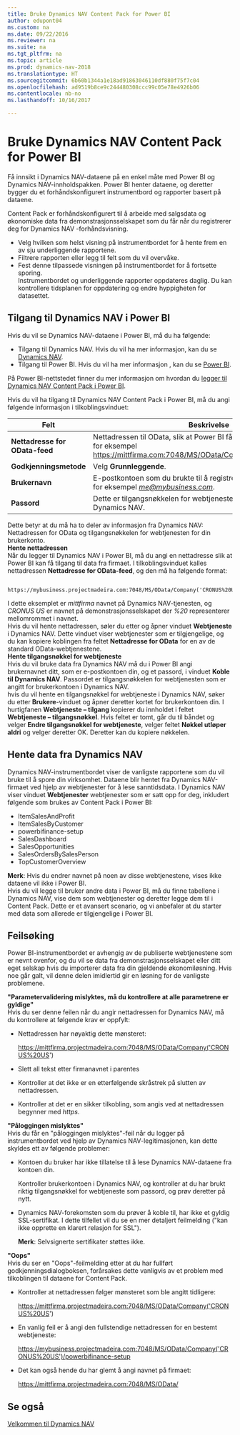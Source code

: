 ```yaml
---
title: Bruke Dynamics NAV Content Pack for Power BI
author: edupont04
ms.custom: na
ms.date: 09/22/2016
ms.reviewer: na
ms.suite: na
ms.tgt_pltfrm: na
ms.topic: article
ms.prod: dynamics-nav-2018
ms.translationtype: HT
ms.sourcegitcommit: 6b60b1344a1e18ad91863046110df880f75f7c04
ms.openlocfilehash: ad9519b8ce9c244480308ccc99c05e78e4926b06
ms.contentlocale: nb-no
ms.lasthandoff: 10/16/2017

---
```


# <a name="using-the-dynamics-nav-content-pack-for-power-bi"></a>Bruke Dynamics NAV Content Pack for Power BI
Få innsikt i Dynamics NAV-dataene på en enkel måte med Power BI og Dynamics NAV-innholdspakken. Power BI henter dataene, og deretter bygger du et forhåndskonfigurert instrumentbord og rapporter basert på dataene.  

Content Pack er forhåndskonfigurert til å arbeide med salgsdata og økonomiske data fra demonstrasjonsselskapet som du får når du registrerer deg for Dynamics NAV -forhåndsvisning.  

- Velg hvilken som helst visning på instrumentbordet for å hente frem en av sju underliggende rapportene.  
- Filtrere rapporten eller legg til felt som du vil overvåke.  
- Fest denne tilpassede visningen på instrumentbordet for å fortsette sporing.  
Instrumentbordet og underliggende rapporter oppdateres daglig. Du kan kontrollere tidsplanen for oppdatering og endre hyppigheten for datasettet.  

## <a name="accessing-dynamics-nav-in-power-bi"></a>Tilgang til Dynamics NAV i Power BI
Hvis du vil se Dynamics NAV-dataene i Power BI, må du ha følgende:  

- Tilgang til Dynamics NAV. Hvis du vil ha mer informasjon, kan du se [Dynamics NAV](http://go.microsoft.com/fwlink/?LinkID=759714).  
- Tilgang til Power BI. Hvis du vil ha mer informasjon , kan du se [Power BI](https://powerbi.microsoft.com).

På Power BI-nettstedet finner du mer informasjon om hvordan du [legger til Dynamics NAV Content Pack i Power BI](http://go.microsoft.com/fwlink/?LinkID=760850).  

Hvis du vil ha tilgang til Dynamics NAV Content Pack i Power BI, må du angi følgende informasjon i tilkoblingsvinduet:

| Felt       | Beskrivelse              |
|-------------|--------------------------|
|**Nettadresse for OData-feed**|Nettadressen til OData, slik at Power BI får tilgang til data fra firmaet, for eksempel https://mittfirma.com:7048/MS/OData/Company('CRONUS%20US').|
|**Godkjenningsmetode**|Velg **Grunnleggende**.|
|**Brukernavn**|E-postkontoen som du brukte til å registrere deg for Dynamics NAV, for eksempel *me@mybusiness.com*.|
|**Passord**|Dette er tilgangsnøkkelen for webtjenesten for brukerkontoen i Dynamics NAV.|

Dette betyr at du må ha to deler av informasjon fra Dynamics NAV: Nettadressen for OData og tilgangsnøkkelen for webtjenesten for din brukerkonto.  
**Hente nettadressen**  
Når du legger til Dynamics NAV i Power BI, må du angi en nettadresse slik at Power BI kan få tilgang til data fra firmaet. I tilkoblingsvinduet kalles nettadressen **Nettadresse for OData-feed**, og den må ha følgende format:

         https://mybusiness.projectmadeira.com:7048/MS/OData/Company('CRONUS%20US')  
I dette eksemplet er *mittfirma* navnet på Dynamics NAV-tjenesten, og *CRONUS US* er navnet på demonstrasjonsselskapet der *%20* representerer mellomrommet i navnet.   
Hvis du vil hente nettadressen, søler du etter og åpner vinduet **Webtjeneste** i Dynamics NAV. Dette vinduet viser webtjenester som er tilgjengelige, og du kan kopiere koblingen fra feltet **Nettadresse for OData** for en av de standard OData-webtjenestene.  
**Hente tilgangsnøkkel for webtjeneste**  
Hvis du vil bruke data fra Dynamics NAV må du i Power BI angi brukernavnet ditt, som er e-postkontoen din, og et passord, i vinduet **Koble til Dynamics NAV**. Passordet er tilgangsnøkkelen for webtjenesten som er angitt for brukerkontoen i Dynamics NAV.  
hvis du vil hente en tilgangsnøkkel for webtjeneste i Dynamics NAV, søker du etter **Brukere**-vinduet og åpner deretter kortet for brukerkontoen din. I hurtigfanen **Webtjeneste – tilgang** kopierer du innholdet i feltet **Webtjeneste – tilgangsnøkkel**. Hvis feltet er tomt, går du til båndet og velger **Endre tilgangsnøkkel for webtjeneste**, velger feltet **Nøkkel utløper aldri** og velger deretter OK. Deretter kan du kopiere nøkkelen.  

## <a name="getting-data-from-dynamics-nav"></a>Hente data fra Dynamics NAV
Dynamics NAV-instrumentbordet viser de vanligste rapportene som du vil bruke til å spore din virksomhet. Dataene blir hentet fra Dynamics NAV-firmaet ved hjelp av webtjenester for å lese sanntidsdata. I Dynamics NAV viser vinduet **Webtjenester** webtjenester som er satt opp for deg, inkludert følgende som brukes av Content Pack i Power BI:  

- ItemSalesAndProfit  
- ItemSalesByCustomer  
- powerbifinance-setup  
- SalesDashboard  
- SalesOpportunities  
- SalesOrdersBySalesPerson  
- TopCustomerOverview  

**Merk**: Hvis du endrer navnet på noen av disse webtjenestene, vises ikke dataene vil ikke i Power BI.  
Hvis du vil legge til bruker andre data i Power BI, må du finne tabellene i Dynamics NAV, vise dem som webtjenester og deretter legge dem til i Content Pack. Dette er et avansert scenario, og vi anbefaler at du starter med data som allerede er tilgjengelige i Power BI.  

## <a name="troubleshooting"></a>Feilsøking
Power BI-instrumentbordet er avhengig av de publiserte webtjenestene som er nevnt ovenfor, og du vil se data fra demonstrasjonsselskapet eller ditt eget selskap hvis du importerer data fra din gjeldende økonomiløsning. Hvis noe går galt, vil denne delen imidlertid gir en løsning for de vanligste problemene.  

**"Parametervalidering mislyktes, må du kontrollere at alle parametrene er gyldige"**  
Hvis du ser denne feilen når du angir nettadressen for Dynamics NAV, må du kontrollere at følgende krav er oppfylt:  

- Nettadressen har nøyaktig dette mønsteret:

    https://mittfirma.projectmadeira.com:7048/MS/OData/Company('CRONUS%20US')  
- Slett all tekst etter firmanavnet i parentes  
- Kontroller at det ikke er en etterfølgende skråstrek på slutten av nettadressen.  
- Kontroller at det er en sikker tilkobling, som angis ved at nettadressen begynner med *https*.  


**"Påloggingen mislyktes"**  
Hvis du får en "påloggingen mislyktes"-feil når du logger på instrumentbordet ved hjelp av Dynamics NAV-legitimasjonen, kan dette skyldes ett av følgende problemer:

* Kontoen du bruker har ikke tillatelse til å lese Dynamics NAV-dataene fra kontoen din.

    Kontroller brukerkontoen i Dynamics NAV, og kontroller at du har brukt riktig tilgangsnøkkel for webtjeneste som passord, og prøv deretter på nytt.  
* Dynamics NAV-forekomsten som du prøver å koble til, har ikke et gyldig SSL-sertifikat. I dette tilfellet vil du se en mer detaljert feilmelding ("kan ikke opprette en klarert relasjon for SSL").

    **Merk**: Selvsignerte sertifikater støttes ikke.  


**"Oops"**  
Hvis du ser en "Oops"-feilmelding etter at du har fullført godkjenningsdialogboksen, forårsakes dette vanligvis av et problem med tilkoblingen til dataene for Content Pack.

* Kontroller at nettadressen følger mønsteret som ble angitt tidligere:

    https://mittfirma.projectmadeira.com:7048/MS/OData/Company('CRONUS%20US')  
* En vanlig feil er å angi den fullstendige nettadressen for en bestemt webtjeneste:

    https://mybusiness.projectmadeira.com:7048/MS/OData/Company('CRONUS%20US')/powerbifinance-setup  
* Det kan også hende du har glemt å angi navnet på firmaet:

    https://mittfirma.projectmadeira.com:7048/MS/OData/  


## <a name="see-also"></a>Se også
[Velkommen til Dynamics NAV](across-get-started.md)  

